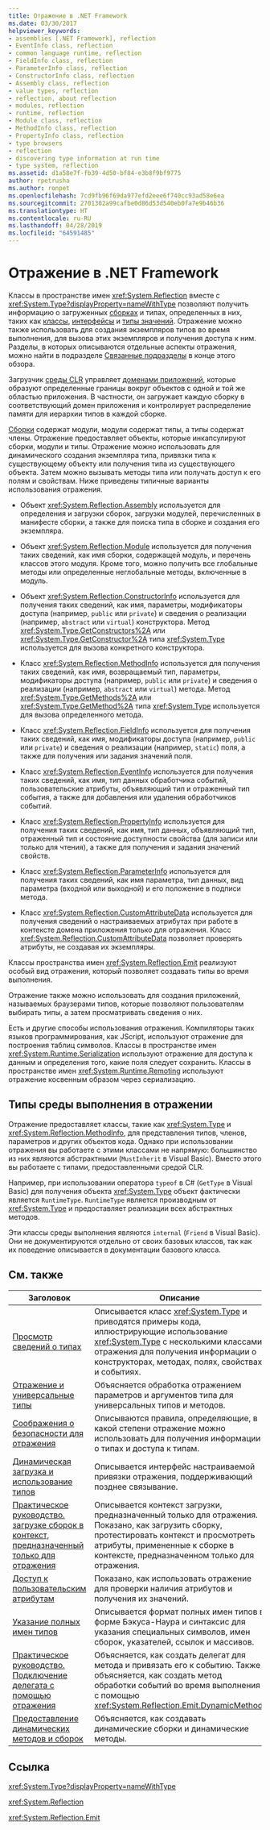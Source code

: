 ```yaml
---
title: Отражение в .NET Framework
ms.date: 03/30/2017
helpviewer_keywords:
- assemblies [.NET Framework], reflection
- EventInfo class, reflection
- common language runtime, reflection
- FieldInfo class, reflection
- ParameterInfo class, reflection
- ConstructorInfo class, reflection
- Assembly class, reflection
- value types, reflection
- reflection, about reflection
- modules, reflection
- runtime, reflection
- Module class, reflection
- MethodInfo class, reflection
- PropertyInfo class, reflection
- type browsers
- reflection
- discovering type information at run time
- type system, reflection
ms.assetid: d1a58e7f-fb39-4d50-bf84-e3b8f9bf9775
author: rpetrusha
ms.author: ronpet
ms.openlocfilehash: 7cd9fb96f69da977efd2eee6f740cc93ad58e6ea
ms.sourcegitcommit: 2701302a99cafbe0d86d53d540eb0fa7e9b46b36
ms.translationtype: HT
ms.contentlocale: ru-RU
ms.lasthandoff: 04/28/2019
ms.locfileid: "64591485"
---
```

# <a name="reflection-in-the-net-framework"></a>Отражение в .NET Framework
Классы в пространстве имен <xref:System.Reflection> вместе с <xref:System.Type?displayProperty=nameWithType> позволяют получить информацию о загруженных [сборках](../app-domains/assemblies-in-the-common-language-runtime.md) и типах, определенных в них, таких как [классы](../../standard/base-types/common-type-system.md#classes), [интерфейсы](../../standard/base-types/common-type-system.md#interfaces) и [типы значений](../../csharp/language-reference/keywords/value-types.md). Отражение можно также использовать для создания экземпляров типов во время выполнения, для вызова этих экземпляров и получения доступа к ним. Разделы, в которых описываются отдельные аспекты отражения, можно найти в подразделе [Связанные подразделы](#related_topics) в конце этого обзора.
  
 Загрузчик [среды CLR](../../../docs/standard/clr.md) управляет [доменами приложений](../../../docs/framework/app-domains/application-domains.md), которые образуют определенные границы вокруг объектов с одной и той же областью приложения. В частности, он загружает каждую сборку в соответствующий домен приложения и контролирует распределение памяти для иерархии типов в каждой сборке.  
  
 [Сборки](../../../docs/framework/app-domains/assemblies-in-the-common-language-runtime.md) содержат модули, модули содержат типы, а типы содержат члены. Отражение предоставляет объекты, которые инкапсулируют сборки, модули и типы. Отражение можно использовать для динамического создания экземпляра типа, привязки типа к существующему объекту или получения типа из существующего объекта. Затем можно вызывать методы типа или получать доступ к его полям и свойствам. Ниже приведены типичные варианты использования отражения.  
  
- Объект <xref:System.Reflection.Assembly> используется для определения и загрузки сборок, загрузки модулей, перечисленных в манифесте сборки, а также для поиска типа в сборке и создания его экземпляра.  
  
- Объект <xref:System.Reflection.Module> используется для получения таких сведений, как имя сборки, содержащей модуль, и перечень классов этого модуля. Кроме того, можно получить все глобальные методы или определенные неглобальные методы, включенные в модуль.  
  
- Объект <xref:System.Reflection.ConstructorInfo> используется для получения таких сведений, как имя, параметры, модификаторы доступа (например, `public` или `private`) и сведения о реализации (например, `abstract` или `virtual`) конструктора. Метод <xref:System.Type.GetConstructors%2A> или <xref:System.Type.GetConstructor%2A> типа <xref:System.Type> используется для вызова конкретного конструктора.  
  
- Класс <xref:System.Reflection.MethodInfo> используется для получения таких сведений, как имя, возвращаемый тип, параметры, модификаторы доступа (например, `public` или `private`) и сведения о реализации (например, `abstract` или `virtual`) метода. Метод <xref:System.Type.GetMethods%2A> или <xref:System.Type.GetMethod%2A> типа <xref:System.Type> используется для вызова определенного метода.  
  
- Класс <xref:System.Reflection.FieldInfo> используется для получения таких сведений, как имя, модификаторы доступа (например, `public` или `private`) и сведения о реализации (например, `static`) поля, а также для получения или задания значений поля.  
  
- Класс <xref:System.Reflection.EventInfo> используется для получения таких сведений, как имя, тип данных обработчика событий, пользовательские атрибуты, объявляющий тип и отраженный тип события, а также для добавления или удаления обработчиков событий.  
  
- Класс <xref:System.Reflection.PropertyInfo> используется для получения таких сведений, как имя, тип данных, объявляющий тип, отраженный тип и состояние доступности свойства (для записи или только для чтения), а также для получения и задания значений свойств.  
  
- Класс <xref:System.Reflection.ParameterInfo> используется для получения таких сведений, как имя параметра, тип данных, вид параметра (входной или выходной) и его положение в подписи метода.  
  
- Класс <xref:System.Reflection.CustomAttributeData> используется для получения сведений о настраиваемых атрибутах при работе в контексте домена приложения только для отражения. Класс <xref:System.Reflection.CustomAttributeData> позволяет проверять атрибуты, не создавая их экземпляры.  
  
 Классы пространства имен <xref:System.Reflection.Emit> реализуют особый вид отражения, который позволяет создавать типы во время выполнения.  
  
 Отражение также можно использовать для создания приложений, называемых браузерами типов, которые позволяют пользователям выбирать типы, а затем просматривать сведения о них.  
  
 Есть и другие способы использования отражения. Компиляторы таких языков программирования, как JScript, используют отражение для построения таблиц символов. Классы в пространстве имен <xref:System.Runtime.Serialization> используют отражение для доступа к данным и определения того, какие поля следует сохранить. Классы в пространстве имен <xref:System.Runtime.Remoting> используют отражение косвенным образом через сериализацию.  
  
## <a name="runtime-types-in-reflection"></a>Типы среды выполнения в отражении  
 Отражение предоставляет классы, такие как <xref:System.Type> и <xref:System.Reflection.MethodInfo>, для представления типов, членов, параметров и других объектов кода. Однако при использовании отражения вы работаете с этими классами не напрямую: большинство из них являются абстрактными (`MustInherit` в Visual Basic). Вместо этого вы работаете с типами, предоставленными средой CLR.  
  
 Например, при использовании оператора `typeof` в C# (`GetType` в Visual Basic) для получения объекта <xref:System.Type> объект фактически является `RuntimeType`. `RuntimeType` является производным от <xref:System.Type> и предоставляет реализации всех абстрактных методов.  
  
 Эти классы среды выполнения являются `internal` (`Friend` в Visual Basic). Они не документируются отдельно от своих базовых классов, так как их поведение описывается в документации базового класса.  
  
<a name="related_topics"></a>   
## <a name="related-topics"></a>См. также  
  
|Заголовок|Описание|  
|-----------|-----------------|  
|[Просмотр сведений о типах](../../../docs/framework/reflection-and-codedom/viewing-type-information.md)|Описывается класс <xref:System.Type> и приводятся примеры кода, иллюстрирующие использование <xref:System.Type> с несколькими классами отражения для получения информации о конструкторах, методах, полях, свойствах и событиях.|  
|[Отражение и универсальные типы](../../../docs/framework/reflection-and-codedom/reflection-and-generic-types.md)|Объясняется обработка отражением параметров и аргументов типа для универсальных типов и методов.|  
|[Соображения о безопасности для отражения](../../../docs/framework/reflection-and-codedom/security-considerations-for-reflection.md)|Описываются правила, определяющие, в какой степени отражение можно использовать для получения информации о типах и доступа к типам.|  
|[Динамическая загрузка и использование типов](../../../docs/framework/reflection-and-codedom/dynamically-loading-and-using-types.md)|Описывается интерфейс настраиваемой привязки отражения, поддерживающий позднее связывание.|  
|[Практическое руководство. загрузке сборок в контекст, предназначенный только для отражения](../../../docs/framework/reflection-and-codedom/how-to-load-assemblies-into-the-reflection-only-context.md)|Описывается контекст загрузки, предназначенный только для отражения. Показано, как загрузить сборку, протестировать контекст и просмотреть атрибуты, примененные к сборке в контексте, предназначенном только для отражения.|  
|[Доступ к пользовательским атрибутам](../../../docs/framework/reflection-and-codedom/accessing-custom-attributes.md)|Показано, как использовать отражение для проверки наличия атрибутов и получения их значений.|  
|[Указание полных имен типов](../../../docs/framework/reflection-and-codedom/specifying-fully-qualified-type-names.md)|Описывается формат полных имен типов в форме Бэкуса-Наура и синтаксис для указания специальных символов, имен сборок, указателей, ссылок и массивов.|  
|[Практическое руководство. Подключение делегата с помощью отражения](../../../docs/framework/reflection-and-codedom/how-to-hook-up-a-delegate-using-reflection.md)|Объясняется, как создать делегат для метода и привязать его к событию. Также объясняется, как создать метод обработки событий во время выполнения с помощью <xref:System.Reflection.Emit.DynamicMethod>.|  
|[Предоставление динамических методов и сборок](../../../docs/framework/reflection-and-codedom/emitting-dynamic-methods-and-assemblies.md)|Объясняется, как создавать динамические сборки и динамические методы.|  
  
## <a name="reference"></a>Ссылка  
 <xref:System.Type?displayProperty=nameWithType>  
  
 <xref:System.Reflection>  
  
 <xref:System.Reflection.Emit>  

